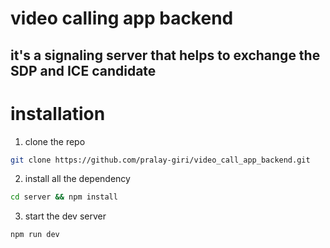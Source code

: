 # video calling app backend

## it's a signaling server that helps to exchange the SDP and ICE candidate

# installation

1. clone the repo

```sh
git clone https://github.com/pralay-giri/video_call_app_backend.git
```

2. install all the dependency

```sh
cd server && npm install
```

3. start the dev server

```sh
npm run dev
```
